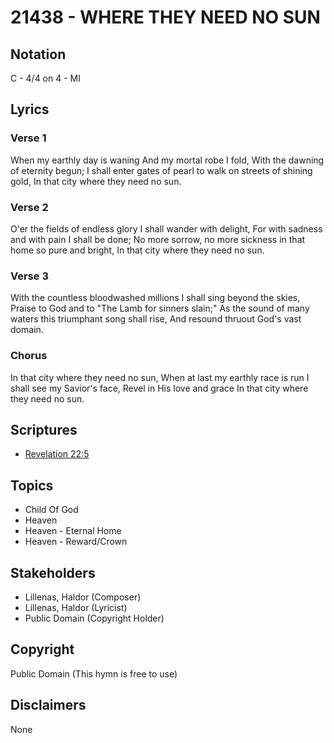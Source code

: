 # 21438 - WHERE THEY NEED NO SUN

## Notation

C - 4/4 on 4 - MI

## Lyrics

### Verse 1

When my earthly day is waning And my mortal robe I fold, With the dawning of eternity begun; I shall enter gates of pearl to walk on streets of shining gold, In that city where they need no sun.

### Verse 2

O'er the fields of endless glory I shall wander with delight, For with sadness and with pain I shall be done; No more sorrow, no more sickness in that home so pure and bright, In that city where they need no sun.

### Verse 3

With the countless bloodwashed millions I shall sing beyond the skies, Praise to God and to "The Lamb for sinners slain;" As the sound of many waters this triumphant song shall rise, And resound thruout God's vast domain.

### Chorus

In that city where they need no sun, When at last my earthly race is run I shall see my Savior's face, Revel in His love and grace In that city where they need no sun.


## Scriptures

- [Revelation 22:5](https://www.biblegateway.com/passage/?search=Revelation%2022%3A5)

## Topics

- Child Of God
- Heaven
- Heaven - Eternal Home
- Heaven - Reward/Crown

## Stakeholders

- Lillenas, Haldor (Composer)
- Lillenas, Haldor (Lyricist)
- Public Domain (Copyright Holder)

## Copyright

Public Domain
(This hymn is free to use)

## Disclaimers

None

